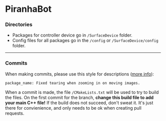 # PiranhaBot
### Directories
- Packages for controller device go in `/SurfaceDevice` folder.
- Config files for all packages go in the `/config` or `/SurfaceDevice/config` folder.
---
### Commits
When making commits, please use this style for descriptions ([more info](http://wiki.ros.org/RecommendedRepositoryUsage)):
```
package_name: Fixed tearing when zooming in on moving images.
```
When a commit is made, the file `/CMakeLists.txt` will be used to try to build the files. On the first commit for the branch, **change this build file to add your main C++ file!** If the build does not succeed, don't sweat it. It's just there for convienience, and only needs to be ok when creating pull requests.
